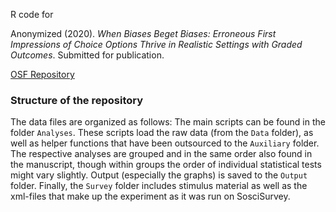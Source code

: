 R code for 

Anonymized (2020). *When Biases Beget Biases: Erroneous First Impressions of Choice Options Thrive in Realistic Settings with Graded Outcomes*. Submitted for publication.

[OSF Repository](https://osf.io/vjz7b/?view_only=01030f9ffd124aa08d878fa21ffd7776)


### Structure of the repository

The data files are organized as follows: The main scripts can be found in the folder `Analyses`. These scripts load the raw data (from the `Data` folder), as well as helper functions that have been outsourced to the `Auxiliary` folder. The respective analyses are grouped and in the same order also found in the manuscript, though within groups the order of individual statistical tests might vary slightly. Output (especially the graphs) is saved to the `Output` folder. Finally, the `Survey` folder includes stimulus material as well as the xml-files that make up the experiment as it was run on SosciSurvey.  